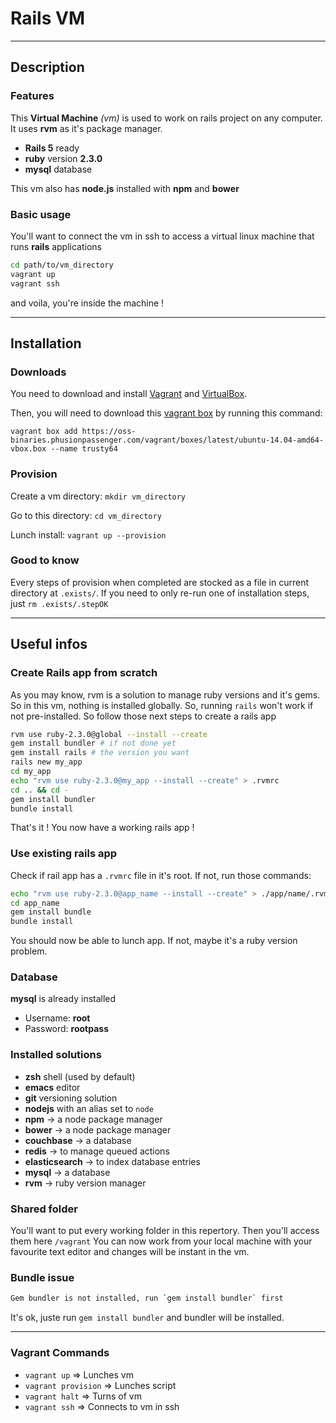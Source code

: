 # Rails VM
---

## Description

### Features

This __Virtual Machine__ *(vm)* is used to work on rails project on any computer.
It uses __rvm__ as it's package manager.
 * __Rails 5__ ready
 * __ruby__ version __2.3.0__
 * __mysql__ database

This vm also has __node.js__ installed with __npm__ and __bower__

### Basic usage

You'll want to connect the vm in ssh to access a virtual linux machine that runs __rails__ applications

```bash
cd path/to/vm_directory
vagrant up
vagrant ssh
```
and voila, you're inside the machine !

---

## Installation

### Downloads

You need to download and install [Vagrant] and [VirtualBox].

Then, you will need to download this [vagrant box] by running this command:

`vagrant box add https://oss-binaries.phusionpassenger.com/vagrant/boxes/latest/ubuntu-14.04-amd64-vbox.box --name trusty64`

### Provision

Create a vm directory: `mkdir vm_directory`

Go to this directory: `cd vm_directory`

Lunch install: `vagrant up --provision`

### Good to know

Every steps of provision when completed are stocked as a file in current directory at `.exists/`.
If you need to only re-run one of installation steps, just `rm .exists/.stepOK`

---

## Useful infos

### Create Rails app from scratch
As you may know, rvm is a solution to manage ruby versions and it's gems. So in this vm, nothing is installed globally.
So, running `rails` won't work if not pre-installed.
So follow those next steps to create a rails app

```bash
rvm use ruby-2.3.0@global --install --create
gem install bundler # if not done yet
gem install rails # the version you want
rails new my_app
cd my_app
echo "rvm use ruby-2.3.0@my_app --install --create" > .rvmrc
cd .. && cd -
gem install bundler
bundle install
```

That's it ! You now have a working rails app !

### Use existing rails app

Check if rail app has a `.rvmrc` file in it's root.
If not, run those commands:
```bash
echo "rvm use ruby-2.3.0@app_name --install --create" > ./app/name/.rvmrc
cd app_name
gem install bundle
bundle install
```

You should now be able to lunch app. If not, maybe it's a ruby version problem.


### Database

__mysql__ is already installed

* Username: __root__
* Password: __rootpass__

### Installed solutions

 * __zsh__ shell (used by default)
 * __emacs__ editor
 * __git__ versioning solution
 * __nodejs__ with an alias set to `node`
 * __npm__ -> a node package manager
 * __bower__ -> a node package manager
 * __couchbase__ -> a database
 * __redis__ -> to manage queued actions
 * __elasticsearch__ -> to index database entries
 * __mysql__ -> a database
 * __rvm__ -> ruby version manager


### Shared folder

You'll want to put every working folder in this repertory. Then you'll access them here `/vagrant`
You can now work from your local machine with your favourite text editor and changes will be instant in the vm.

### Bundle issue

```bash
Gem bundler is not installed, run `gem install bundler` first
```
It's ok, juste run `gem install bundler` and bundler will be installed.

---

### Vagrant Commands

 * `vagrant up` => Lunches vm
 * `vagrant provision` => Lunches script
 * `vagrant halt` => Turns of vm
 * `vagrant ssh` => Connects to vm in ssh


<!-- Links -->
[Vagrant]: https://www.vagrantup.com/downloads.html
[VirtualBox]: https://www.virtualbox.org/wiki/Downloads
[vagrant box]: https://oss-binaries.phusionpassenger.com/vagrant/boxes/latest/ubuntu-14.04-amd64-vbox.box
